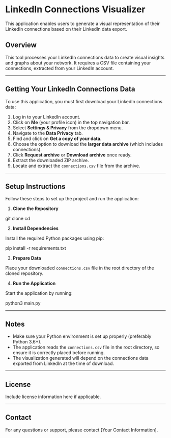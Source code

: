 # LinkedIn Connections Visualizer

This application enables users to generate a visual representation of their LinkedIn connections based on their LinkedIn data export.

## Overview

This tool processes your LinkedIn connections data to create visual insights and graphs about your network. It requires a CSV file containing your connections, extracted from your LinkedIn account.

---

## Getting Your LinkedIn Connections Data

To use this application, you must first download your LinkedIn connections data:

1. Log in to your LinkedIn account.
2. Click on **Me** (your profile icon) in the top navigation bar.
3. Select **Settings & Privacy** from the dropdown menu.
4. Navigate to the **Data Privacy** tab.
5. Find and click on **Get a copy of your data**.
6. Choose the option to download the **larger data archive** (which includes connections).
7. Click **Request archive** or **Download archive** once ready.
8. Extract the downloaded ZIP archive.
9. Locate and extract the `connections.csv` file from the archive.

---

## Setup Instructions

Follow these steps to set up the project and run the application:

1. **Clone the Repository**

git clone <repository-url>
cd <repository-folder>

2. **Install Dependencies**

Install the required Python packages using pip:

pip install -r requirements.txt

3. **Prepare Data**

Place your downloaded `connections.csv` file in the root directory of the cloned repository.

4. **Run the Application**

Start the application by running:

python3 main.py

---

## Notes

- Make sure your Python environment is set up properly (preferably Python 3.6+).
- The application reads the `connections.csv` file in the root directory, so ensure it is correctly placed before running.
- The visualization generated will depend on the connections data exported from LinkedIn at the time of download.

---

## License

Include license information here if applicable.

---

## Contact

For any questions or support, please contact [Your Contact Information].
